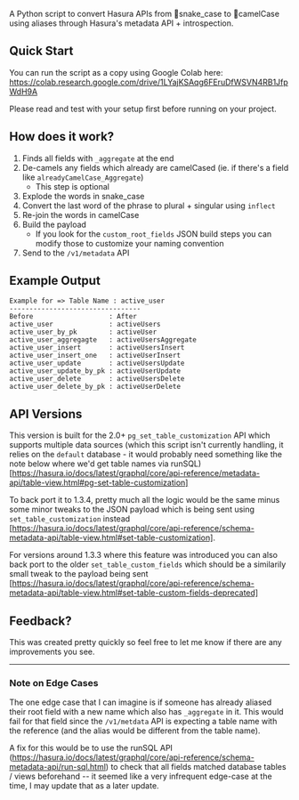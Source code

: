 A Python script to convert Hasura APIs from 🐍snake_case to 🐪camelCase using aliases through Hasura's metadata API + introspection.

## Quick Start
You can run the script as a copy using Google Colab here:
https://colab.research.google.com/drive/1LYajKSAqg6FEruDfWSVN4RB1JfpWdH9A

Please read and test with your setup first before running on your project.

## How does it work?
1. Finds all fields with `_aggregate` at the end
2. De-camels any fields which already are camelCased (ie. if there's a field like `alreadyCamelCase_Aggregate`)
    - This step is optional
3. Explode the words in snake_case
4. Convert the last word of the phrase to plural + singular using `inflect`
5. Re-join the words in camelCase
6. Build the payload
    - If you look for the `custom_root_fields` JSON build steps you can modify those to customize your naming convention
7. Send to the `/v1/metadata` API

## Example Output
```
Example for => Table Name : active_user
---------------------------------
Before                   : After
active_user              : activeUsers
active_user_by_pk        : activeUser
active_user_aggregagte   : activeUsersAggregate
active_user_insert       : activeUsersInsert
active_user_insert_one   : activeUserInsert
active_user_update       : activeUsersUpdate
active_user_update_by_pk : activeUserUpdate
active_user_delete       : activeUsersDelete
active_user_delete_by_pk : activeUserDelete
```

## API Versions
This version is built for the 2.0+ `pg_set_table_customization` API which supports multiple data sources (which this script isn't currently handling, it relies on the `default` database - it would probably need something like the note below where we'd get table names via runSQL) [https://hasura.io/docs/latest/graphql/core/api-reference/metadata-api/table-view.html#pg-set-table-customization]

To back port it to 1.3.4, pretty much all the logic would be the same minus some minor tweaks to the JSON payload which is being sent using `set_table_customization` instead [https://hasura.io/docs/latest/graphql/core/api-reference/schema-metadata-api/table-view.html#set-table-customization].

For versions around 1.3.3 where this feature was introduced you can also back port to the older `set_table_custom_fields` which should be a similarily small tweak to the payload being sent [https://hasura.io/docs/latest/graphql/core/api-reference/schema-metadata-api/table-view.html#set-table-custom-fields-deprecated]

## Feedback?
This was created pretty quickly so feel free to let me know if there are any improvements you see.

-----

### Note on Edge Cases
The one edge case that I can imagine is if someone has already aliased their root field with a new name which also has `_aggregate` in it. This would fail for that field since the `/v1/metdata` API is expecting a table name with the reference (and the alias would be different from the table name).

A fix for this would be to use the runSQL API (https://hasura.io/docs/latest/graphql/core/api-reference/schema-metadata-api/run-sql.html) to check that all fields matched database tables / views beforehand -- it seemed like a very infrequent edge-case at the time, I may update that as a later update.
